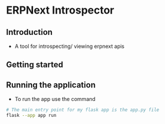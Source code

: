 # ERPNext Introspector

## Introduction

- A tool for introspecting/ viewing erpnext apis

## Getting started

## Running the application

- To run the app use the command

```bash
# The main entry point for my flask app is the app.py file
flask --app app run
```
